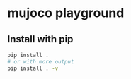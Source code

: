 # mujoco playground
## Install with pip
```bash
pip install .
# or with more output
pip install . -v
```